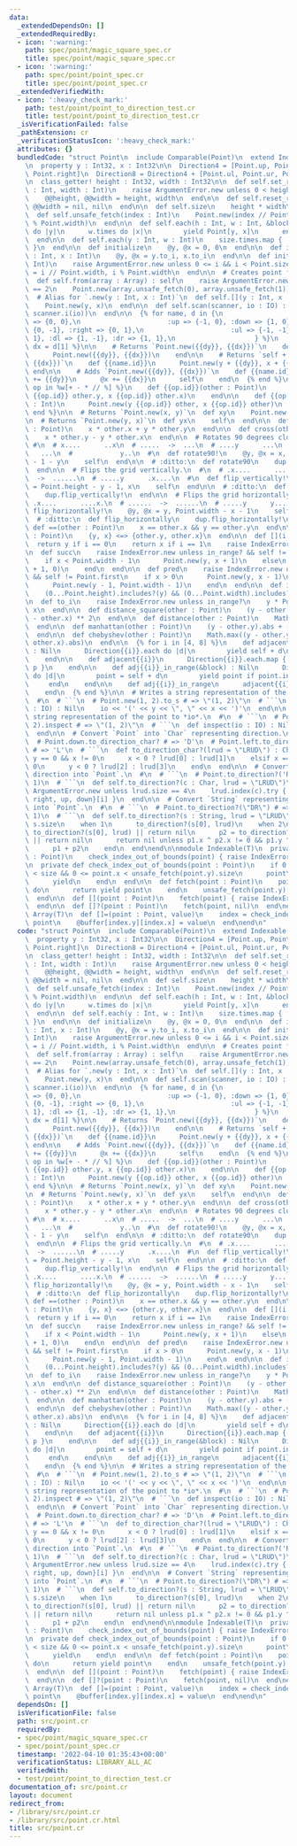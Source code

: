 ```yaml
---
data:
  _extendedDependsOn: []
  _extendedRequiredBy:
  - icon: ':warning:'
    path: spec/point/magic_square_spec.cr
    title: spec/point/magic_square_spec.cr
  - icon: ':warning:'
    path: spec/point/point_spec.cr
    title: spec/point/point_spec.cr
  _extendedVerifiedWith:
  - icon: ':heavy_check_mark:'
    path: test/point/point_to_direction_test.cr
    title: test/point/point_to_direction_test.cr
  _isVerificationFailed: false
  _pathExtension: cr
  _verificationStatusIcon: ':heavy_check_mark:'
  attributes: {}
  bundledCode: "struct Point\n  include Comparable(Point)\n  extend Indexable(Point)\n\
    \n  property y : Int32, x : Int32\n\n  Direction4 = [Point.up, Point.left, Point.down,\
    \ Point.right]\n  Direction8 = Direction4 + [Point.ul, Point.ur, Point.dl, Point.dr]\n\
    \n  class_getter! height : Int32, width : Int32\n\n  def self.set_range(height\
    \ : Int, width : Int)\n    raise ArgumentError.new unless 0 < height && 0 < width\n\
    \    @@height, @@width = height, width\n  end\n\n  def self.reset_range\n    @@height,\
    \ @@width = nil, nil\n  end\n\n  def self.size\n    height * width\n  end\n\n\
    \  def self.unsafe_fetch(index : Int)\n    Point.new(index // Point.width, index\
    \ % Point.width)\n  end\n\n  def self.each(h : Int, w : Int, &block)\n    h.times\
    \ do |y|\n      w.times do |x|\n        yield Point[y, x]\n      end\n    end\n\
    \  end\n\n  def self.each(y : Int, w : Int)\n    size.times.map { |i| Point.new(i)\
    \ }\n  end\n\n  def initialize\n    @y, @x = 0, 0\n  end\n\n  def initialize(y\
    \ : Int, x : Int)\n    @y, @x = y.to_i, x.to_i\n  end\n\n  def initialize(i :\
    \ Int)\n    raise ArgumentError.new unless 0 <= i && i < Point.size\n    @y, @x\
    \ = i // Point.width, i % Point.width\n  end\n\n  # Creates point fomr given array.\n\
    \  def self.from(array : Array) : self\n    raise ArgumentError.new unless array.size\
    \ == 2\n    Point.new(array.unsafe_fetch(0), array.unsafe_fetch(1))\n  end\n\n\
    \  # Alias for `.new(y : Int, x : Int)`\n  def self.[](y : Int, x : Int) : self\n\
    \    Point.new(y, x)\n  end\n\n  def self.scan(scanner, io : IO) : self\n    Point.new(scanner.i(io),\
    \ scanner.i(io))\n  end\n\n  {% for name, d in {\n                      :zero\
    \ => {0, 0},\n                      :up => {-1, 0}, :down => {1, 0}, :left =>\
    \ {0, -1}, :right => {0, 1},\n                      :ul => {-1, -1}, :ur => {-1,\
    \ 1}, :dl => {1, -1}, :dr => {1, 1},\n                    } %}\n    {% dy = d[0];\
    \ dx = d[1] %}\n\n    # Returns `Point.new({{dy}}, {{dx}})`\n    def self.{{name.id}}\n\
    \      Point.new({{dy}}, {{dx}})\n    end\n\n    # Returns `self + Point.new({{dy}},\
    \ {{dx}})`\n    def {{name.id}}\n      Point.new(y + {{dy}}, x + {{dx}})\n   \
    \ end\n\n    # Adds `Point.new({{dy}}, {{dx}})`\n    def {{name.id}}!\n      @y\
    \ += {{dy}}\n      @x += {{dx}}\n      self\n    end\n  {% end %}\n\n  {% for\
    \ op in %w[+ - * // %] %}\n    def {{op.id}}(other : Point)\n      Point.new(y\
    \ {{op.id}} other.y, x {{op.id}} other.x)\n    end\n\n    def {{op.id}}(other\
    \ : Int)\n      Point.new(y {{op.id}} other, x {{op.id}} other)\n    end\n  {%\
    \ end %}\n\n  # Returns `Point.new(x, y)`\n  def xy\n    Point.new(x, y)\n  end\n\
    \n  # Returns `Point.new(y, x)`\n  def yx\n    self\n  end\n\n  def dot(other\
    \ : Point)\n    x * other.x + y * other.y\n  end\n\n  def cross(other : Point)\n\
    \    x * other.y - y * other.x\n  end\n\n  # Rotates 90 degrees clockwise.\n \
    \ #\n  # x....      ..x\n  # .....  ->  ...\n  # ....y      ...\n  #         \
    \   ...\n  #            y..\n  #\n  def rotate90!\n    @y, @x = x, Point.height\
    \ - 1 - y\n    self\n  end\n\n  # :ditto:\n  def rotate90\n    dup.rotate90!\n\
    \  end\n\n  # Flips the grid vertically.\n  #\n  # .x....      .....y\n  # ......\
    \  ->  ......\n  # .....y      .x....\n  #\n  def flip_vertically!\n    @y, @x\
    \ = Point.height - y - 1, x\n    self\n  end\n\n  # :ditto:\n  def flip_vertically\n\
    \    dup.flip_vertically!\n  end\n\n  # Flips the grid horizontally.\n  #\n  #\
    \ .x....      ....x.\n  # ......  ->  ......\n  # .....y      y.....\n  #\n  def\
    \ flip_horizontally!\n    @y, @x = y, Point.width - x - 1\n    self\n  end\n\n\
    \  # :ditto:\n  def flip_horizontally\n    dup.flip_horizontally!\n  end\n\n \
    \ def ==(other : Point)\n    x == other.x && y == other.y\n  end\n\n  def <=>(other\
    \ : Point)\n    {y, x} <=> {other.y, other.x}\n  end\n\n  def [](i : Int)\n  \
    \  return y if i == 0\n    return x if i == 1\n    raise IndexError.new\n  end\n\
    \n  def succ\n    raise IndexError.new unless in_range? && self != Point.last\n\
    \    if x < Point.width - 1\n      Point.new(y, x + 1)\n    else\n      Point.new(y\
    \ + 1, 0)\n    end\n  end\n\n  def pred\n    raise IndexError.new unless in_range?\
    \ && self != Point.first\n    if x > 0\n      Point.new(y, x - 1)\n    else\n\
    \      Point.new(y - 1, Point.width - 1)\n    end\n  end\n\n  def in_range?\n\
    \    (0...Point.height).includes?(y) && (0...Point.width).includes?(x)\n  end\n\
    \n  def to_i\n    raise IndexError.new unless in_range?\n    y * Point.width +\
    \ x\n  end\n\n  def distance_square(other : Point)\n    (y - other.y) ** 2 + (x\
    \ - other.x) ** 2\n  end\n\n  def distance(other : Point)\n    Math.sqrt(distance_square(other))\n\
    \  end\n\n  def manhattan(other : Point)\n    (y - other.y).abs + (x - other.x).abs\n\
    \  end\n\n  def chebyshev(other : Point)\n    Math.max((y - other.y).abs, (x -\
    \ other.x).abs)\n  end\n\n  {% for i in [4, 8] %}\n    def adjacent{{i}}(&block)\
    \ : Nil\n      Direction{{i}}.each do |d|\n        yield self + d\n      end\n\
    \    end\n\n    def adjacent{{i}}\n      Direction{{i}}.each.map { |p| self +\
    \ p }\n    end\n\n    def adj{{i}}_in_range(&block) : Nil\n      Direction{{i}}.each\
    \ do |d|\n        point = self + d\n        yield point if point.in_range?\n \
    \     end\n    end\n\n    def adj{{i}}_in_range\n      adjacent{{i}}.select(&.in_range?)\n\
    \    end\n  {% end %}\n\n  # Writes a string representation of the point to *io*.\n\
    \  #\n  # ```\n  # Point.new(1, 2).to_s # => \"(1, 2)\"\n  # ```\n  def to_s(io\
    \ : IO) : Nil\n    io << '(' << y << \", \" << x << ')'\n  end\n\n  # Writes a\
    \ string representation of the point to *io*.\n  #\n  # ```\n  # Point.new(1,\
    \ 2).inspect # => \"(1, 2)\"\n  # ```\n  def inspect(io : IO) : Nil\n    to_s(io)\n\
    \  end\n\n  # Convert `Point` into `Char` representing direction.\n  #\n  # ```\n\
    \  # Point.down.to_direction_char? # => 'D'\n  # Point.left.to_direction_char?\
    \ # => 'L'\n  # ```\n  def to_direction_char?(lrud = \"LRUD\") : Char?\n    if\
    \ y == 0 && x != 0\n      x < 0 ? lrud[0] : lrud[1]\n    elsif x == 0 && y !=\
    \ 0\n      y < 0 ? lrud[2] : lrud[3]\n    end\n  end\n\n  # Convert `Char` representing\
    \ direction into `Point`.\n  #\n  # ```\n  # Point.to_direction?('R') # => Point.new(0,\
    \ 1)\n  # ```\n  def self.to_direction?(c : Char, lrud = \"LRUD\")\n    raise\
    \ ArgumentError.new unless lrud.size == 4\n    lrud.index(c).try { |i| {left,\
    \ right, up, down}[i] }\n  end\n\n  # Convert `String` representing direction\
    \ into `Point`.\n  #\n  # ```\n  # Point.to_direction?(\"DR\") # => Point.new(1,\
    \ 1)\n  # ```\n  def self.to_direction?(s : String, lrud = \"LRUD\")\n    case\
    \ s.size\n    when 1\n      to_direction?(s[0], lrud)\n    when 2\n      p1 =\
    \ to_direction?(s[0], lrud) || return nil\n      p2 = to_direction?(s[1], lrud)\
    \ || return nil\n      return nil unless p1.x ^ p2.x != 0 && p1.y ^ p2.y != 0\n\
    \      p1 + p2\n    end\n  end\nend\n\nmodule Indexable(T)\n  private def check_index_out_of_bounds(point\
    \ : Point)\n    check_index_out_of_bounds(point) { raise IndexError.new }\n  end\n\
    \n  private def check_index_out_of_bounds(point : Point)\n    if 0 <= point.y\
    \ < size && 0 <= point.x < unsafe_fetch(point.y).size\n      point\n    else\n\
    \      yield\n    end\n  end\n\n  def fetch(point : Point)\n    point = check_index_out_of_bounds(point)\
    \ do\n      return yield point\n    end\n    unsafe_fetch(point.y)[point.x]\n\
    \  end\n\n  def [](point : Point)\n    fetch(point) { raise IndexError.new }\n\
    \  end\n\n  def []?(point : Point)\n    fetch(point, nil)\n  end\nend\n\nclass\
    \ Array(T)\n  def []=(point : Point, value)\n    index = check_index_out_of_bounds\
    \ point\n    @buffer[index.y][index.x] = value\n  end\nend\n"
  code: "struct Point\n  include Comparable(Point)\n  extend Indexable(Point)\n\n\
    \  property y : Int32, x : Int32\n\n  Direction4 = [Point.up, Point.left, Point.down,\
    \ Point.right]\n  Direction8 = Direction4 + [Point.ul, Point.ur, Point.dl, Point.dr]\n\
    \n  class_getter! height : Int32, width : Int32\n\n  def self.set_range(height\
    \ : Int, width : Int)\n    raise ArgumentError.new unless 0 < height && 0 < width\n\
    \    @@height, @@width = height, width\n  end\n\n  def self.reset_range\n    @@height,\
    \ @@width = nil, nil\n  end\n\n  def self.size\n    height * width\n  end\n\n\
    \  def self.unsafe_fetch(index : Int)\n    Point.new(index // Point.width, index\
    \ % Point.width)\n  end\n\n  def self.each(h : Int, w : Int, &block)\n    h.times\
    \ do |y|\n      w.times do |x|\n        yield Point[y, x]\n      end\n    end\n\
    \  end\n\n  def self.each(y : Int, w : Int)\n    size.times.map { |i| Point.new(i)\
    \ }\n  end\n\n  def initialize\n    @y, @x = 0, 0\n  end\n\n  def initialize(y\
    \ : Int, x : Int)\n    @y, @x = y.to_i, x.to_i\n  end\n\n  def initialize(i :\
    \ Int)\n    raise ArgumentError.new unless 0 <= i && i < Point.size\n    @y, @x\
    \ = i // Point.width, i % Point.width\n  end\n\n  # Creates point fomr given array.\n\
    \  def self.from(array : Array) : self\n    raise ArgumentError.new unless array.size\
    \ == 2\n    Point.new(array.unsafe_fetch(0), array.unsafe_fetch(1))\n  end\n\n\
    \  # Alias for `.new(y : Int, x : Int)`\n  def self.[](y : Int, x : Int) : self\n\
    \    Point.new(y, x)\n  end\n\n  def self.scan(scanner, io : IO) : self\n    Point.new(scanner.i(io),\
    \ scanner.i(io))\n  end\n\n  {% for name, d in {\n                      :zero\
    \ => {0, 0},\n                      :up => {-1, 0}, :down => {1, 0}, :left =>\
    \ {0, -1}, :right => {0, 1},\n                      :ul => {-1, -1}, :ur => {-1,\
    \ 1}, :dl => {1, -1}, :dr => {1, 1},\n                    } %}\n    {% dy = d[0];\
    \ dx = d[1] %}\n\n    # Returns `Point.new({{dy}}, {{dx}})`\n    def self.{{name.id}}\n\
    \      Point.new({{dy}}, {{dx}})\n    end\n\n    # Returns `self + Point.new({{dy}},\
    \ {{dx}})`\n    def {{name.id}}\n      Point.new(y + {{dy}}, x + {{dx}})\n   \
    \ end\n\n    # Adds `Point.new({{dy}}, {{dx}})`\n    def {{name.id}}!\n      @y\
    \ += {{dy}}\n      @x += {{dx}}\n      self\n    end\n  {% end %}\n\n  {% for\
    \ op in %w[+ - * // %] %}\n    def {{op.id}}(other : Point)\n      Point.new(y\
    \ {{op.id}} other.y, x {{op.id}} other.x)\n    end\n\n    def {{op.id}}(other\
    \ : Int)\n      Point.new(y {{op.id}} other, x {{op.id}} other)\n    end\n  {%\
    \ end %}\n\n  # Returns `Point.new(x, y)`\n  def xy\n    Point.new(x, y)\n  end\n\
    \n  # Returns `Point.new(y, x)`\n  def yx\n    self\n  end\n\n  def dot(other\
    \ : Point)\n    x * other.x + y * other.y\n  end\n\n  def cross(other : Point)\n\
    \    x * other.y - y * other.x\n  end\n\n  # Rotates 90 degrees clockwise.\n \
    \ #\n  # x....      ..x\n  # .....  ->  ...\n  # ....y      ...\n  #         \
    \   ...\n  #            y..\n  #\n  def rotate90!\n    @y, @x = x, Point.height\
    \ - 1 - y\n    self\n  end\n\n  # :ditto:\n  def rotate90\n    dup.rotate90!\n\
    \  end\n\n  # Flips the grid vertically.\n  #\n  # .x....      .....y\n  # ......\
    \  ->  ......\n  # .....y      .x....\n  #\n  def flip_vertically!\n    @y, @x\
    \ = Point.height - y - 1, x\n    self\n  end\n\n  # :ditto:\n  def flip_vertically\n\
    \    dup.flip_vertically!\n  end\n\n  # Flips the grid horizontally.\n  #\n  #\
    \ .x....      ....x.\n  # ......  ->  ......\n  # .....y      y.....\n  #\n  def\
    \ flip_horizontally!\n    @y, @x = y, Point.width - x - 1\n    self\n  end\n\n\
    \  # :ditto:\n  def flip_horizontally\n    dup.flip_horizontally!\n  end\n\n \
    \ def ==(other : Point)\n    x == other.x && y == other.y\n  end\n\n  def <=>(other\
    \ : Point)\n    {y, x} <=> {other.y, other.x}\n  end\n\n  def [](i : Int)\n  \
    \  return y if i == 0\n    return x if i == 1\n    raise IndexError.new\n  end\n\
    \n  def succ\n    raise IndexError.new unless in_range? && self != Point.last\n\
    \    if x < Point.width - 1\n      Point.new(y, x + 1)\n    else\n      Point.new(y\
    \ + 1, 0)\n    end\n  end\n\n  def pred\n    raise IndexError.new unless in_range?\
    \ && self != Point.first\n    if x > 0\n      Point.new(y, x - 1)\n    else\n\
    \      Point.new(y - 1, Point.width - 1)\n    end\n  end\n\n  def in_range?\n\
    \    (0...Point.height).includes?(y) && (0...Point.width).includes?(x)\n  end\n\
    \n  def to_i\n    raise IndexError.new unless in_range?\n    y * Point.width +\
    \ x\n  end\n\n  def distance_square(other : Point)\n    (y - other.y) ** 2 + (x\
    \ - other.x) ** 2\n  end\n\n  def distance(other : Point)\n    Math.sqrt(distance_square(other))\n\
    \  end\n\n  def manhattan(other : Point)\n    (y - other.y).abs + (x - other.x).abs\n\
    \  end\n\n  def chebyshev(other : Point)\n    Math.max((y - other.y).abs, (x -\
    \ other.x).abs)\n  end\n\n  {% for i in [4, 8] %}\n    def adjacent{{i}}(&block)\
    \ : Nil\n      Direction{{i}}.each do |d|\n        yield self + d\n      end\n\
    \    end\n\n    def adjacent{{i}}\n      Direction{{i}}.each.map { |p| self +\
    \ p }\n    end\n\n    def adj{{i}}_in_range(&block) : Nil\n      Direction{{i}}.each\
    \ do |d|\n        point = self + d\n        yield point if point.in_range?\n \
    \     end\n    end\n\n    def adj{{i}}_in_range\n      adjacent{{i}}.select(&.in_range?)\n\
    \    end\n  {% end %}\n\n  # Writes a string representation of the point to *io*.\n\
    \  #\n  # ```\n  # Point.new(1, 2).to_s # => \"(1, 2)\"\n  # ```\n  def to_s(io\
    \ : IO) : Nil\n    io << '(' << y << \", \" << x << ')'\n  end\n\n  # Writes a\
    \ string representation of the point to *io*.\n  #\n  # ```\n  # Point.new(1,\
    \ 2).inspect # => \"(1, 2)\"\n  # ```\n  def inspect(io : IO) : Nil\n    to_s(io)\n\
    \  end\n\n  # Convert `Point` into `Char` representing direction.\n  #\n  # ```\n\
    \  # Point.down.to_direction_char? # => 'D'\n  # Point.left.to_direction_char?\
    \ # => 'L'\n  # ```\n  def to_direction_char?(lrud = \"LRUD\") : Char?\n    if\
    \ y == 0 && x != 0\n      x < 0 ? lrud[0] : lrud[1]\n    elsif x == 0 && y !=\
    \ 0\n      y < 0 ? lrud[2] : lrud[3]\n    end\n  end\n\n  # Convert `Char` representing\
    \ direction into `Point`.\n  #\n  # ```\n  # Point.to_direction?('R') # => Point.new(0,\
    \ 1)\n  # ```\n  def self.to_direction?(c : Char, lrud = \"LRUD\")\n    raise\
    \ ArgumentError.new unless lrud.size == 4\n    lrud.index(c).try { |i| {left,\
    \ right, up, down}[i] }\n  end\n\n  # Convert `String` representing direction\
    \ into `Point`.\n  #\n  # ```\n  # Point.to_direction?(\"DR\") # => Point.new(1,\
    \ 1)\n  # ```\n  def self.to_direction?(s : String, lrud = \"LRUD\")\n    case\
    \ s.size\n    when 1\n      to_direction?(s[0], lrud)\n    when 2\n      p1 =\
    \ to_direction?(s[0], lrud) || return nil\n      p2 = to_direction?(s[1], lrud)\
    \ || return nil\n      return nil unless p1.x ^ p2.x != 0 && p1.y ^ p2.y != 0\n\
    \      p1 + p2\n    end\n  end\nend\n\nmodule Indexable(T)\n  private def check_index_out_of_bounds(point\
    \ : Point)\n    check_index_out_of_bounds(point) { raise IndexError.new }\n  end\n\
    \n  private def check_index_out_of_bounds(point : Point)\n    if 0 <= point.y\
    \ < size && 0 <= point.x < unsafe_fetch(point.y).size\n      point\n    else\n\
    \      yield\n    end\n  end\n\n  def fetch(point : Point)\n    point = check_index_out_of_bounds(point)\
    \ do\n      return yield point\n    end\n    unsafe_fetch(point.y)[point.x]\n\
    \  end\n\n  def [](point : Point)\n    fetch(point) { raise IndexError.new }\n\
    \  end\n\n  def []?(point : Point)\n    fetch(point, nil)\n  end\nend\n\nclass\
    \ Array(T)\n  def []=(point : Point, value)\n    index = check_index_out_of_bounds\
    \ point\n    @buffer[index.y][index.x] = value\n  end\nend\n"
  dependsOn: []
  isVerificationFile: false
  path: src/point.cr
  requiredBy:
  - spec/point/magic_square_spec.cr
  - spec/point/point_spec.cr
  timestamp: '2022-04-10 01:35:43+00:00'
  verificationStatus: LIBRARY_ALL_AC
  verifiedWith:
  - test/point/point_to_direction_test.cr
documentation_of: src/point.cr
layout: document
redirect_from:
- /library/src/point.cr
- /library/src/point.cr.html
title: src/point.cr
---
```

